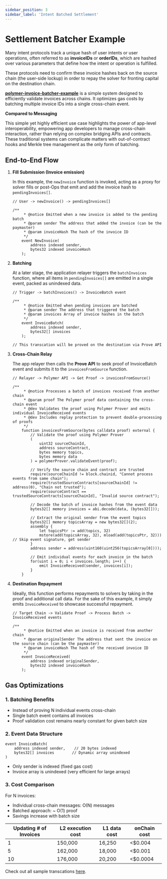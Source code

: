 ```yaml
---
sidebar_position: 3
sidebar_label: 'Intent Batched Settlement'
---
```


# Settlement Batcher Example

Many intent protocols track a unique hash of user intents or user operations, often referred to as **invoiceIDs** or **orderIDs**, which are hashed over various parameters that define how the intent or operation is fulfilled. 

These protocols need to confirm these invoice hashes back on the source chain (the user-side lockup) in order to repay the solver for fronting capital on the destination chain.

[**polymer-invoice-batcher-example**](https://github.com/dpbmaverick98/polymer-invoice-batcher-example/tree/main) is a simple system designed to efficiently validate invoices across chains. It optimizes gas costs by batching multiple invoice IDs into a single cross-chain event.

**Compared to Messaging**

This simple yet highly efficient use case highlights the power of app-level interoperability, empowering app developers to manage cross-chain interaction, rather than relying on complex bridging APIs and contracts. These traditional systems can complicate matters with out-of-contract hooks and Merkle tree management as the only form of batching.

## End-to-End Flow

1. **Fill Submission (Invoice emission)**

    In this example, the `newInvoice` function is invoked, acting as a proxy for solver fills or post-Ops that emit and add the invoice hash to `pendingInvoices[]`. 
      
    
    ```solidity
    // User -> newInvoice() -> pendingInvoices[]
    
    /**
         * @notice Emitted when a new invoice is added to the pending batch
         * @param sender The address that added the invoice (can be the paymaster)
         * @param invoiceHash The hash of the invoice ID
         */
        event NewInvoice(
            address indexed sender,
            bytes32 indexed invoiceHash
        );
    ```
    
3. **Batching**

   At a later stage, the application relayer triggers the `batchInvoices` function, where all items in `pendingInvoices[]` are emitted in a single event, packed as unindexed data.
  
      

    ```solidity
    // Trigger -> batchInvoices() -> InvoiceBatch event
    
    /**
         * @notice Emitted when pending invoices are batched
         * @param sender The address that triggered the batch
         * @param invoices Array of invoice hashes in the batch
         */
        event InvoiceBatch(
            address indexed sender,
            bytes32[] invoices
        );
    
    // This transcation will be proved on the destination via Prove API 
    
    ```
    
5. **Cross-Chain Relay**

   The app relayer then calls the **Prove API** to seek proof of InvoiceBatch event and submits it to the `invoicesFromSource` function.
      
    
    ```solidity
    // Relayer -> Polymer API -> Get Proof -> invoicesFromSource()
    
    /**
         * @notice Processes a batch of invoices received from another chain
         * @param proof The Polymer proof data containing the cross-chain event
         * @dev Validates the proof using Polymer Prover and emits individual InvoiceReceived events
         * @dev Includes replay protection to prevent double-processing of proofs
         */
        function invoicesFromSource(bytes calldata proof) external {
            // Validate the proof using Polymer Prover
            (
                uint32 sourceChainId,
                address sourceContract,
                bytes memory topics,
                bytes memory data
            ) = polymerProver.validateEvent(proof);
    
            // Verify the source chain and contract are trusted
            require(sourceChainId != block.chainid, "Cannot process events from same chain");
            require(trustedSourceContracts[sourceChainId] != address(0), "Chain not trusted");
            require(sourceContract == trustedSourceContracts[sourceChainId], "Invalid source contract");
    
            // Decode the batch of invoice hashes from the event data
            bytes32[] memory invoices = abi.decode(data, (bytes32[]));
            
            // Extract the original sender from the event topics
            bytes32[] memory topicsArray = new bytes32[](2);
            assembly {
                let topicsPtr := add(topics, 32)
                mstore(add(topicsArray, 32), mload(add(topicsPtr, 32))) // Skip event signature, get sender
            }
            address sender = address(uint160(uint256(topicsArray[0])));
    
            // Emit individual events for each invoice in the batch
            for(uint i = 0; i < invoices.length; i++) {
                emit InvoiceReceived(sender, invoices[i]);
            }
        }
    ```
    
7. **Destination Repayment**

    Ideally, this function performs repayments to solvers by taking in the proof and additional call data. For the sake of this example, it simply emits `InvoiceReceived` to showcase successful repayment.
      
    
    ```solidity
    // Target Chain -> Validate Proof -> Process Batch -> InvoiceReceived events
    
    /**
         * @notice Emitted when an invoice is received from another chain
         * @param originalSender The address that sent the invoice on the source chain (can be the paymaster)
         * @param invoiceHash The hash of the received invoice ID
         */
        event InvoiceReceived(
            address indexed originalSender,
            bytes32 indexed invoiceHash
        );
    ```
    

## Gas Optimizations

### 1. Batching Benefits

- Instead of proving N individual events cross-chain
- Single batch event contains all invoices
- Proof validation cost remains nearly constant for given batch size

### 2. Event Data Structure

```solidity
event InvoiceBatch(
    address indexed sender,    // 20 bytes indexed
    bytes32[] invoices        // Dynamic array unindexed
)
```

- Only sender is indexed (fixed gas cost)
- Invoice array is unindexed (very efficient for large arrays)

### 3. Cost Comparison

For N invoices:

- Individual cross-chain messages: O(N) messages 
- Batched approach: ~ O(1) proof 
- Savings increase with batch size

| Updating # of Invoices  | L2 execution cost | L1 data cost | onChain cost |
| --- | --- | --- | --- |
| 1 | 150,000 | 16,250 | <$0.004 |
| 5 | 162,000 | 18,000 | <$0.001 |
| 10 | 176,000 | 20,200 | <$0.0004 |

Check out all sample transcations [here](https://docs.google.com/document/d/1ctt-eengG13NK_WS7V2ZkaQ9xeo_frYuzQSj24d0fG4/edit?tab=t.0#heading=h.jy36tgl3kknu).
